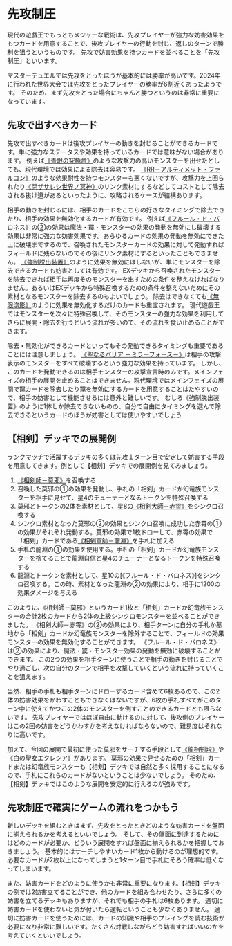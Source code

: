 # 先攻制圧

現代の遊戯王でもっともメジャーな戦術は、先攻プレイヤーが強力な妨害効果をもつカードを用意することで、後攻プレイヤーの行動を封じ、返しのターンで勝利を狙うというものです。
先攻で妨害効果を持つカードを並べることを「先攻制圧」といいます。

マスターデュエルでは先攻をとったほうが基本的には勝率が高いです。2024年に行われた世界大会では先攻をとったプレイヤーの勝率が6割近くあったようです。
そのため、まず先攻をとった場合にちゃんと勝つというのは非常に重要になっています。

## 先攻で出すべきカード

先攻で出すべきカードは後攻プレイヤーの動きを封じることができるカードです。単に強力なステータスや効果を持っているカードでは意味がない場合があります。
例えば[《青眼の究極竜》](https://www.db.yugioh-card.com/yugiohdb/card_search.action?ope=2&cid=4386)のような攻撃力の高いモンスターを出せたとしても、現代環境では効果による除去は容易です。
[《RR－アルティメット・ファルコン》](https://www.db.yugioh-card.com/yugiohdb/card_search.action?ope=2&cid=12325)のような効果耐性を持つモンスターも悪くないですが、攻撃力を上回られたり[《閉ザサレシ世界ノ冥神》](https://www.db.yugioh-card.com/yugiohdb/card_search.action?ope=2&cid=15741)のリンク素材にするなどしてコストとして除去される抜け道があるといったように、攻略されるケースが結構あります。

相手の動きを封じるには、相手のカードをこちらの好きなタイミングで除去できたり、相手の効果を無効化するカードが有効です。
例えば[《フルール・ド・バロネス》](https://www.db.yugioh-card.com/yugiohdb/card_search.action?ope=2&cid=16386)の②の効果は魔法・罠・モンスターの効果の発動を無効にし破壊する効果は非常に強力な妨害効果です。あらゆるカードの効果の発動を無効にできた上に破壊までするので、召喚されたモンスターカードの効果に対して発動すればフィールドに残らないのでその後にリンク素材にするといったこともできません。
[《強制脱出装置》](https://www.db.yugioh-card.com/yugiohdb/card_search.action?ope=2&cid=5914)のように効果を無効にはしないが、単にモンスターを除去できるカードも妨害としては有効です。
EXデッキから召喚されたモンスターを除去できれば相手は再度そのモンスターを出すための条件を整えなければなりません。あるいはEXデッキから特殊召喚するための条件を整えないためにその素材となるモンスターを除去するのもよいでしょう。
除去はできなくても[《無限泡影》](https://www.db.yugioh-card.com/yugiohdb/card_search.action?ope=2&cid=13631)のように効果を無効化するだけのカードも重宝されます。
現代遊戯王ではモンスターを次々に特殊召喚して、そのモンスターの強力な効果を利用してさらに展開・除去を行うという流れが多いので、その流れを食い止めることができます。

除去・無効化ができるカードといってもその発動できるタイミングも重要であることには注意しましょう。
[《聖なるバリア －ミラーフォース－》](https://www.db.yugioh-card.com/yugiohdb/card_search.action?ope=2&cid=4887)は相手の攻撃表示のモンスターをすべて破壊するという強力な効果を持っています。
しかし、このカードを発動できるのは相手モンスターの攻撃宣言時のみです。メインフェイズの相手の展開を止めることはできません。現代環境ではメインフェイズの展開で罠カードを除去したり罠を無効にするカードを用意することはたやすいので、相手の妨害として機能させるには意外と難しいです。
むしろ《強制脱出装置》のように1体しか除去できないものの、自分で自由にタイミングを選んで除去できるというカードのほうが妨害としては使いやすいでしょう


## 【相剣】デッキでの展開例

ランクマッチで活躍するデッキの多くは先攻１ターン目で安定して妨害する手段を用意してきます。例として【相剣】デッキでの展開例を見てみましょう。

1. [《相剣師－莫邪》](https://www.db.yugioh-card.com/yugiohdb/card_search.action?ope=2&cid=16489)を召喚する
2. 召喚した莫邪の①の効果を発動し、手札の「相剣」カードか幻竜族モンスターを相手に見せて、星4のチューナーとなるトークンを特殊召喚する
3. 莫邪とトークンの2体を素材として、星8の[《相剣大師－赤霄》](https://www.db.yugioh-card.com/yugiohdb/card_search.action?ope=2&cid=16527)をシンクロ召喚する
4. シンクロ素材となった莫邪の②の効果とシンクロ召喚に成功した赤霄の①の効果がそれぞれ発動する。莫邪の効果で1枚ドローして、赤霄の効果で「相剣」カードである[《相剣軍師－龍淵》](https://www.db.yugioh-card.com/yugiohdb/card_search.action?ope=2&cid=16491)を手札に加える
5. 手札の龍淵の①の効果を使用する。手札の「相剣」カードか幻竜族モンスターを捨てることで龍淵自信と星4のチューナーとなるトークンを特殊召喚する
6. 龍淵とトークンを素材として、星10の[《フルール・ド・バロネス》]をシンクロ召喚する。この時、素材となった龍淵の②の効果により、相手に1200の効果ダメージを与える

このように、《相剣師－莫邪》というカード1枚と「相剣」カードか幻竜族モンスターの合計2枚のカードから2体の上級シンクロモンスターを並べることができました。
《相剣大師－赤霄》の②の効果により、相手ターンに自分の手札か墓地から「相剣」カードか幻竜族モンスターを除外することで、フィールドの効果モンスターの効果を無効化することができます。
《フルール・ド・バロネス》は②の効果により、魔法・罠・モンスター効果の発動を無効に破壊することができます。
この2つの効果を相手ターンに使うことで相手の動きを封じることでやり過ごし、次の自分のターンで相手を攻撃していくという流れに持っていくことを狙えます。

当然、相手の手札も相手ターンにドローするカード含めて6枚あるので、この2体の妨害効果をかわすこともできなくはないですが、6枚の手札すべてがこのターン中に使えてかつこの2体のモンスターを倒すことのできるカードとも限らないです。
先攻プレイヤーではほぼ自由に動けるのに対して、後攻側のプレイヤーはこの2回の妨害をどうかわすかを考えなければならないので、難易度はそれなりに高いです。

加えて、今回の展開で最初に使った莫邪をサーチする手段として[《龍相剣現》](https://www.db.yugioh-card.com/yugiohdb/card_search.action?ope=2&cid=16539)や[《白の聖女エクレシア》](https://www.db.yugioh-card.com/yugiohdb/card_search.action?ope=2&cid=16493)があります。
莫邪の効果で見せるための「相剣」カードまたは幻竜族モンスターも【相剣】デッキでは自然と多く採用することになるので、手札にこれらのカードがないということは少ないでしょう。
そのため、【相剣】デッキではこのような展開を安定的に行えるのが強みです。

## 先攻制圧で確実にゲームの流れをつかもう

新しいデッキを組むときはまず、先攻をとったときどのような妨害カードを盤面に揃えられるかを考えるといいでしょう。
そして、その盤面に到達するためにはどのカードが必要か、どういう展開をすれば盤面に揃えられるかを把握しておきましょう。
基本的にはサーチしやすいカード1枚から動けるのが理想的です。必要なカードが2枚以上になってしまうと1ターン目で手札にそろう確率は低くなってしまいます。

また、妨害カードをどのように使うかも非常に重要になります。【相剣】デッキの例では2妨害立てることができ、他のカードを組み合わせたり、さらに多くの妨害を立てるデッキもありますが、それでも相手の手札は6枚あります。
適切に妨害カードを使わないと気が付いたら逆転ということも少なくありません。
適切に妨害カードを使うためには、カードの知識や相手のプレイングを読む技術が必要になり非常に難しいです。たくさん対戦しながらどう妨害すればいいのかを考えていくといいでしょう。
